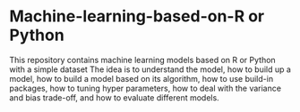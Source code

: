 # Machine-learning-based-on-R or Python 
This repository contains machine learning models based on R or Python with a simple dataset
The idea is to understand the model, how to build up a model, how to build a model based on its algorithm, how to use build-in packages, how to tuning hyper parameters, how to deal with the variance and bias trade-off, and how to evaluate different models.

